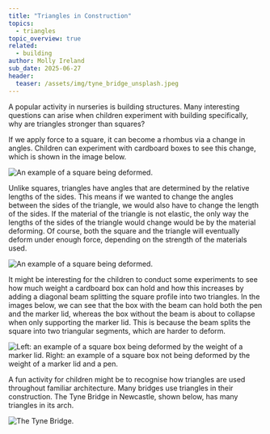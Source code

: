 ```yaml
---
title: "Triangles in Construction"
topics: 
  - triangles
topic_overview: true
related: 
  - building
author: Molly Ireland
sub_date: 2025-06-27
header:
  teaser: /assets/img/tyne_bridge_unsplash.jpeg
---
```


A popular activity in nurseries is building structures. Many interesting questions can arise when children experiment with building specifically, why are triangles stronger than squares? 

If we apply force to a square, it can become a rhombus via a change in angles. Children can experiment with cardboard boxes to see this change, which is shown in the image below. 

![An example of a square being deformed.]({{site.baseurl}}/assets/img/square_deformation.jpeg "Deformation of a square")

Unlike squares, triangles have angles that are determined by the relative lengths of the sides. This means if we wanted to change the angles between the sides of the triangle, we would also have to change the length of the sides. If the material of the triangle is not elastic, the only way the lengths of the sides of the triangle would change would be by the material deforming. Of course, both the square and the triangle will eventually deform under enough force, depending on the strength of the materials used.

![An example of a square being deformed.]({{site.baseurl}}/assets/img/triangle_no_deformation.jpeg "A triangle not being deformed")

It might be interesting for the children to conduct some experiments to see how much weight a cardboard box can hold and how this increases by adding a diagonal beam splitting the square profile into two triangles. In the images below, we can see that the box with the beam can hold both the pen and the marker lid, whereas the box without the beam is about to collapse when only supporting the marker lid. This is because the beam splits the square into two triangular segments, which are harder to deform. 

![Left: an example of a square box being deformed by the weight of a marker lid. Right: an example of a square box not being deformed by the weight of a marker lid and a pen.]({{site.baseurl}}/assets/img/strong_and_weak_boxes.jpeg "A square box being deformed by a weight and a square box with a beam not being deformed by some weight")

A fun activity for children might be to recognise how triangles are used throughout familiar architecture. Many bridges use triangles in their construction. The Tyne Bridge in Newcastle, shown below, has many triangles in its arch.

![The Tyne Bridge.]({{site.baseurl}}/assets/img/tyne_bridge_unsplash.jpeg "The Tyne Bridge")


